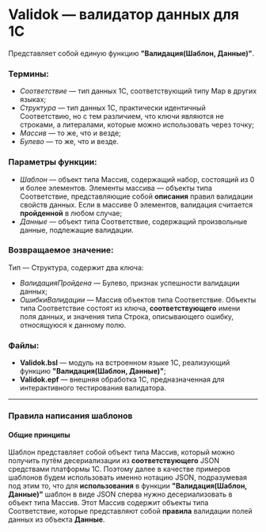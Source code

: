 # Validok — валидатор данных для 1С

Представляет собой единую функцию **"Валидация(Шаблон, Данные)"**.

### Термины:
- *Соответствие* — тип данных 1С, соответствующий типу Map в других языках;
- *Структура* — тип данных 1С, практически идентичный Соответствию, но с тем различием, что ключи являются не строками, а литералами, которые можно использовать через точку;
- *Массив* — то же, что и везде;
- *Булево* — то же, что и везде.

### Параметры функции:
- *Шаблон* — объект типа Массив, содержащий набор, состоящий из 0 и более элементов. Элементы массива — объекты типа Соответствие, представляющие собой **описания** правил валидации свойств данных. Если в массиве 0 элементов, валидация считается **пройденной** в любом случае;
- *Данные* — объект типа Соответствие, содержащий произвольные данные, подлежащие валидации.

### Возвращаемое значение:
Тип — Структура, содержит два ключа:
- *ВалидацияПройдена* — Булево, признак успешности валидации данных;
- *ОшибкиВалидации* — Массив объектов типа Соответствие. Объекты типа Соответствие состоят из ключа, **соответствующего** имени поля данных, и значения типа Строка, описывающего ошибку, относящуюся к данному полю.

### Файлы:
- **Validok.bsl** — модуль на встроенном языке 1С, реализующий функцию **"Валидация(Шаблон, Данные)"**;
- **Validok.epf** — внешняя обработка 1С, предназначенная для интерактивного тестирования валидатора.

---

### Правила написания шаблонов

#### Общие принципы
Шаблон представляет собой объект типа Массив, который можно получить путём десериализации из **соответствующего** JSON средствами платформы 1С. Поэтому далее в качестве примеров шаблонов будем использовать именно нотацию JSON, подразумевая под этим то, что для **использования** в функции **"Валидация(Шаблон, Данные)"** шаблон в виде JSON сперва нужно десериализовать в объект типа Массив. Этот Массив содержит объекты типа Соответствие, которые представляют собой **правила** валидации полей данных из объекта **Данные**.
